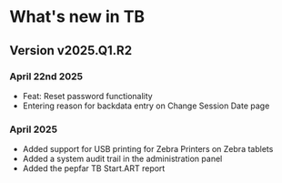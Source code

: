 # What's new in TB

## Version v2025.Q1.R2

### April 22nd 2025
* Feat: Reset password functionality 
* Entering reason for backdata entry on Change Session Date page

### April 2025

- Added support for USB printing for Zebra Printers on Zebra tablets
- Added a system audit trail in the administration panel
- Added the pepfar TB Start.ART report 